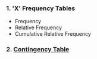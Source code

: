 ### 1. 'X' Frequency Tables
- Frequency
- Relative Frequency
- Cumulative Relative Frequency
### 2. [Contingency Table]([SC]-Descriptive-Analytics/[SC]-Data-Visualisation/[M]-Contingency-Table.md)
